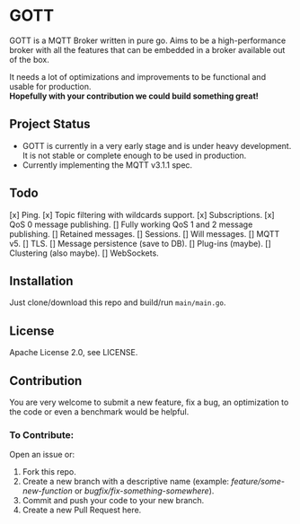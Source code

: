 # GOTT
GOTT is a MQTT Broker written in pure go. Aims to be a high-performance broker with all the features that can be embedded in a broker available out of the box.  
  
It needs a lot of optimizations and improvements to be functional and usable for production.  
**Hopefully with your contribution we could build something great!**

## Project Status
- GOTT is currently in a very early stage and is under heavy development. It is not stable or complete enough to be used in production.
- Currently implementing the MQTT v3.1.1 spec.

## Todo
[x] Ping.
[x] Topic filtering with wildcards support.
[x] Subscriptions.
[x] QoS 0 message publishing.
[] Fully working QoS 1 and 2 message publishing.
[] Retained messages.
[] Sessions.
[] Will messages.
[] MQTT v5.
[] TLS.
[] Message persistence (save to DB).
[] Plug-ins (maybe).
[] Clustering (also maybe).
[] WebSockets.

## Installation
Just clone/download this repo and build/run `main/main.go`.

## License
Apache License 2.0, see LICENSE.

## Contribution
You are very welcome to submit a new feature, fix a bug, an optimization to the code or even a benchmark would be helpful.  
### To Contribute:  
Open an issue or:
1. Fork this repo.
2. Create a new branch with a descriptive name (example: *feature/some-new-function* or *bugfix/fix-something-somewhere*).
3. Commit and push your code to your new branch.
4. Create a new Pull Request here.  
